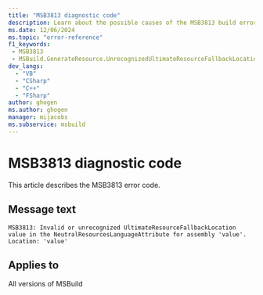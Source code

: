 ```yaml
---
title: "MSB3813 diagnostic code"
description: Learn about the possible causes of the MSB3813 build error, and get troubleshooting tips.
ms.date: 12/06/2024
ms.topic: "error-reference"
f1_keywords:
 - MSB3813
 - MSBuild.GenerateResource.UnrecognizedUltimateResourceFallbackLocation
dev_langs:
  - "VB"
  - "CSharp"
  - "C++"
  - "FSharp"
author: ghogen
ms.author: ghogen
manager: mijacobs
ms.subservice: msbuild
---
```


# MSB3813 diagnostic code

<!-- :::ErrorDefinitionDescription::: -->
<!-- :::editable-content name="introDescription"::: -->
This article describes the MSB3813 error code.
<!-- :::editable-content-end::: -->

## Message text

`MSB3813: Invalid or unrecognized UltimateResourceFallbackLocation value in the NeutralResourcesLanguageAttribute for assembly 'value'. Location: 'value'`

<!-- :::editable-content name="postOutputDescription"::: -->
<!--
{StrBegin="MSB3813: "}
-->
<!-- :::editable-content-end::: -->
<!-- :::ErrorDefinitionDescription-end::: -->

## Applies to

All versions of MSBuild
